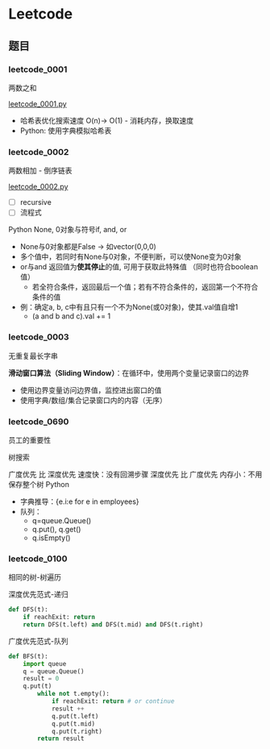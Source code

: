 # Leetcode

## 题目

### leetcode_0001
两数之和

[leetcode_0001.py](./leetcode_0001.py)

* 哈希表优化搜索速度 O(n)-> O(1) - 消耗内存，换取速度
* Python: 使用字典模拟哈希表

### leetcode_0002
两数相加 - 倒序链表

[leetcode_0002.py](./leetcode_0002.py)

* [ ] recursive
* [ ] 流程式

Python
None, 0对象与符号if, and, or
* None与0对象都是False -> 如vector(0,0,0)
* 多个值中，若同时有None与0对象，不便判断，可以使None变为0对象
* or与and 返回值为**使其停止**的值, 可用于获取此特殊值 （同时也符合boolean值）
  * 若全符合条件，返回最后一个值；若有不符合条件的，返回第一个不符合条件的值
* 例：确定a, b, c中有且只有一个不为None(或0对象)，使其.val值自增1
  * (a and b and c).val += 1

### leetcode_0003
无重复最长字串

**滑动窗口算法（Sliding Window）**：在循环中，使用两个变量记录窗口的边界
* 使用边界变量访问边界值，监控进出窗口的值
* 使用字典/数组/集合记录窗口内的内容（无序）

### leetcode_0690
员工的重要性

树搜索

广度优先 比 深度优先 速度快：没有回溯步骤
深度优先 比 广度优先 内存小：不用保存整个树
Python
* 字典推导：{e.i:e for e in employees}
* 队列：
  * q=queue.Queue()
  * q.put(), q.get()
  * q.isEmpty()

### leetcode_0100
相同的树-树遍历

深度优先范式-递归
```python
def DFS(t):
    if reachExit: return
    return DFS(t.left) and DFS(t.mid) and DFS(t.right)
```

广度优先范式-队列
```python
def BFS(t):
    import queue
    q = queue.Queue()
    result = 0
    q.put(t)
        while not t.empty():
            if reachExit: return # or continue
            result ++
            q.put(t.left)
            q.put(t.mid)
            q.put(t.right)
        return result
```
